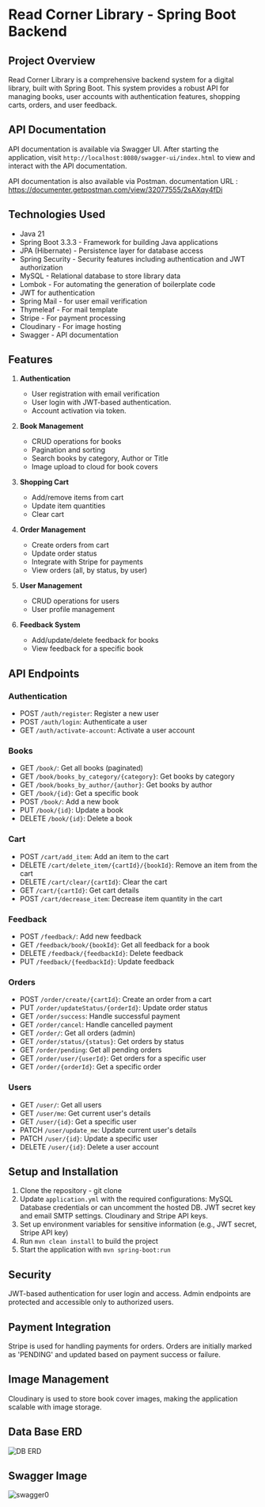 # Read Corner Library - Spring Boot Backend

## Project Overview

Read Corner Library is a comprehensive backend system for a digital library, built with Spring Boot. This system provides a robust API for managing books, user accounts with authentication features, shopping carts, orders, and user feedback.

## API Documentation

API documentation is available via Swagger UI.
After starting the application, visit `http://localhost:8080/swagger-ui/index.html` to view and interact with the API documentation.

API documentation is also available via Postman.
documentation URL : https://documenter.getpostman.com/view/32077555/2sAXqy4fDi

## Technologies Used

- Java 21
- Spring Boot 3.3.3 - Framework for building Java applications
- JPA (Hibernate) - Persistence layer for database access
- Spring Security - Security features including authentication and JWT authorization
- MySQL - Relational database to store library data
- Lombok - For automating the generation of boilerplate code
- JWT for authentication
- Spring Mail - for user email verification
- Thymeleaf - For mail template
- Stripe - For payment processing
- Cloudinary - For image hosting
- Swagger - API documentation

## Features

1. **Authentication**
    - User registration with email verification
    - User login with JWT-based authentication.
    - Account activation via token.

2. **Book Management**
    - CRUD operations for books
    - Pagination and sorting
    - Search books by category, Author or Title 
    - Image upload to cloud for book covers

3. **Shopping Cart**
    - Add/remove items from cart
    - Update item quantities
    - Clear cart

4. **Order Management**
    - Create orders from cart
    - Update order status
    - Integrate with Stripe for payments
    - View orders (all, by status, by user)

5. **User Management**
    - CRUD operations for users
    - User profile management

6. **Feedback System**
    - Add/update/delete feedback for books
    - View feedback for a specific book

## API Endpoints

### Authentication
- POST `/auth/register`: Register a new user
- POST `/auth/login`: Authenticate a user
- GET `/auth/activate-account`: Activate a user account

### Books
- GET `/book/`: Get all books (paginated)
- GET `/book/books_by_category/{category}`: Get books by category
- GET `/book/books_by_author/{author}`: Get books by author
- GET `/book/{id}`: Get a specific book
- POST `/book/`: Add a new book
- PUT `/book/{id}`: Update a book
- DELETE `/book/{id}`: Delete a book

### Cart
- POST `/cart/add_item`: Add an item to the cart
- DELETE `/cart/delete_item/{cartId}/{bookId}`: Remove an item from the cart
- DELETE `/cart/clear/{cartId}`: Clear the cart
- GET `/cart/{cartId}`: Get cart details
- POST `/cart/decrease_item`: Decrease item quantity in the cart

### Feedback
- POST `/feedback/`: Add new feedback
- GET `/feedback/book/{bookId}`: Get all feedback for a book
- DELETE `/feedback/{feedbackId}`: Delete feedback
- PUT `/feedback/{feedbackId}`: Update feedback

### Orders
- POST `/order/create/{cartId}`: Create an order from a cart
- PUT `/order/updateStatus/{orderId}`: Update order status
- GET `/order/success`: Handle successful payment
- GET `/order/cancel`: Handle cancelled payment
- GET `/order/`: Get all orders (admin)
- GET `/order/status/{status}`: Get orders by status
- GET `/order/pending`: Get all pending orders
- GET `/order/user/{userId}`: Get orders for a specific user
- GET `/order/{orderId}`: Get a specific order

### Users
- GET `/user/`: Get all users
- GET `/user/me`: Get current user's details
- GET `/user/{id}`: Get a specific user
- PATCH `/user/update_me`: Update current user's details
- PATCH `/user/{id}`: Update a specific user
- DELETE `/user/{id}`: Delete a user account

## Setup and Installation

1. Clone the repository - git clone <repository-url>
2. Update `application.yml` with the required configurations:
   MySQL Database credentials or can uncomment the hosted DB.
   JWT secret key and email SMTP settings.
   Cloudinary and Stripe API keys.
3. Set up environment variables for sensitive information (e.g., JWT secret, Stripe API key)
4. Run `mvn clean install` to build the project
5. Start the application with `mvn spring-boot:run`

## Security
JWT-based authentication for user login and access.
Admin endpoints are protected and accessible only to authorized users.

## Payment Integration
Stripe is used for handling payments for orders. Orders are initially marked as 'PENDING' and updated based on payment success or failure.

## Image Management
Cloudinary is used to store book cover images, making the application scalable with image storage.

## Data Base ERD
![DB ERD](https://github.com/user-attachments/assets/9b2270fe-7247-452b-b653-7c1ad3423236)

## Swagger Image
![swagger0](https://github.com/user-attachments/assets/0d00b1d4-4ea0-4c73-b75a-b0abdeb25f8f)




